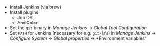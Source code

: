 * Install Jenkins (via brew)
* Install plugins
    - Job DSL
    - AnsiColor
* Set the `git` binary in *Manage Jenkins* -> *Global Tool Configuration*
* Set `PATH` for Jenkins (necessary for e.g. `git-lfs`) in *Manage Jenkins* -> *Configure System* -> *Global properties* -> *Environment variables"

